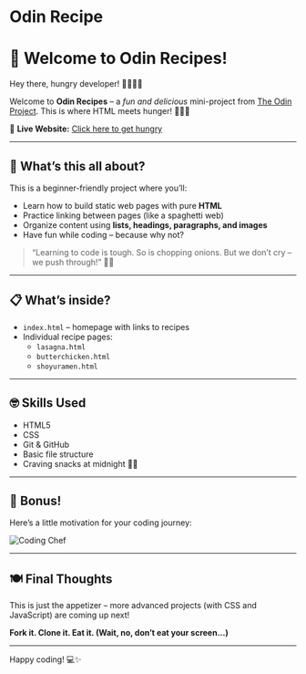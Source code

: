 # Odin Recipe
# 🍝 Welcome to Odin Recipes!

Hey there, hungry developer! 👨‍🍳👩‍🍳

Welcome to **Odin Recipes** – a *fun and delicious* mini-project from [The Odin Project](https://www.theodinproject.com/).
This is where HTML meets hunger! 🍕🍜🥗

🔗 **Live Website:** [Click here to get hungry](https://shreya-sikder.github.io/odin-recipes/)


---

## 🧾 What’s this all about?

This is a beginner-friendly project where you’ll:

- Learn how to build static web pages with pure **HTML**
- Practice linking between pages (like a spaghetti web)
- Organize content using **lists, headings, paragraphs, and images**
- Have fun while coding – because why not?

> “Learning to code is tough. So is chopping onions. But we don’t cry – we push through!” 🧅💪

---

## 📋 What’s inside?

- `index.html` – homepage with links to recipes  
- Individual recipe pages:  
  - `lasagna.html`  
  - `butterchicken.html`  
  - `shoyuramen.html`  
 

---

## 🤓 Skills Used

- HTML5
- CSS
- Git & GitHub  
- Basic file structure  
- Craving snacks at midnight 🌙🍫

---

## 🎉 Bonus!

Here’s a little motivation for your coding journey:

![Coding Chef](https://i.pinimg.com/originals/cc/52/d8/cc52d88c5738d491c2175c408d90d1dc.gif)

---

## 🍽️ Final Thoughts

This is just the appetizer – more advanced projects (with CSS and JavaScript) are coming up next!

**Fork it. Clone it. Eat it. (Wait, no, don’t eat your screen...)**

---

Happy coding! 💻✨  

